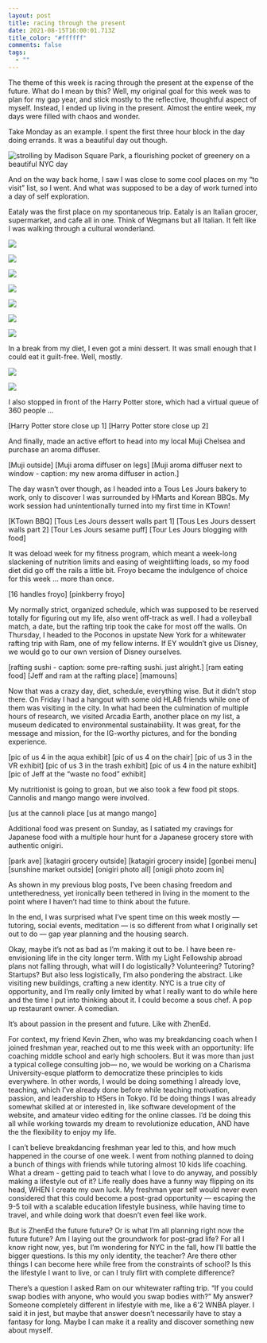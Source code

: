 ```yaml
---
layout: post
title: racing through the present
date: 2021-08-15T16:00:01.713Z
title_color: "#ffffff"
comments: false
tags:
  - ""
---
```

The theme of this week is racing through the present at the expense of the future. What do I mean by this? Well, my original goal for this week was to plan for my gap year, and stick mostly to the reflective, thoughtful aspect of myself. Instead, I ended up living in the present. Almost the entire week, my days were filled with chaos and wonder.

Take Monday as an example. I spent the first three hour block in the day doing errands. It was a beautiful day out though.

![strolling by Madison Square Park, a flourishing pocket of greenery on a beautiful NYC day](../uploads/080921_madison_square_park.jpeg "strolling by Madison Square Park, a flourishing pocket of greenery on a beautiful NYC day")

And on the way back home, I saw I was close to some cool places on my “to visit” list, so I went. And what was supposed to be a day of work turned into a day of self exploration. 

Eataly was the first place on my spontaneous trip. Eataly is an Italian grocer, supermarket, and cafe all in one. Think of Wegmans but all Italian. It felt like I was walking through a cultural wonderland.

![](../uploads/080921_eataly_posters.jpeg)

![](../uploads/080921_eataly_packaged_food.jpeg)

![](../uploads/080921_eataly_pasta.jpeg)

![](../uploads/080921_eataly_pantry.jpeg)

![](../uploads/080921_eataly_meats.jpeg)

![](../uploads/080921_eataly_desserts_part_1.jpeg)

![](../uploads/080921_eataly_desserts_part_2.jpeg)

In a break from my diet, I even got a mini dessert. It was small enough that I could eat it guilt-free. Well, mostly.

![](../uploads/080921_eataly_chocolate_dessert_description.jpeg)

![](../uploads/080921_eataly_chocolate_dessert.jpeg)

I also stopped in front of the Harry Potter store, which had a virtual queue of 360 people …

\[Harry Potter store close up 1]
\[Harry Potter store close up 2]

And finally, made an active effort to head into my local Muji Chelsea and purchase an aroma diffuser.

\[Muji outside]
\[Muji aroma diffuser on legs]
\[Muji aroma diffuser next to window - caption: my new aroma diffuser in action.]

The day wasn’t over though, as I headed into a Tous Les Jours bakery to work, only to discover I was surrounded by HMarts and Korean BBQs. My work session had unintentionally turned into my first time in KTown!

\[KTown BBQ]
\[Tous Les Jours dessert walls part 1]
\[Tous Les Jours dessert walls part 2]
\[Tour Les Jours sesame puff]
\[Tour Les Jours blogging with food]

It was deload week for my fitness program, which meant a week-long slackening of nutrition limits and easing of weightlifting loads, so my food diet did go off the rails a little bit. Froyo became the indulgence of choice for this week … more than once.

\[16 handles froyo]
\[pinkberry froyo]

My normally strict, organized schedule, which was supposed to be reserved totally for figuring out my life, also went off-track as well. I had a volleyball match, a date, but the rafting trip took the cake for most off the walls. On Thursday, I headed to the Poconos in upstate New York for a whitewater rafting trip with Ram, one of my fellow interns. If EY wouldn’t give us Disney, we would go to our own version of Disney ourselves. 

\[rafting sushi - caption: some pre-rafting sushi. just alright.]
\[ram eating food]
\[Jeff and ram at the rafting place]
\[mamouns] 

Now that was a crazy day, diet, schedule, everything wise. But it didn’t stop there. On Friday I had a hangout with some old HLAB friends while one of them was visiting in the city. In what had been the culmination of multiple hours of research, we visited Arcadia Earth, another place on my list, a museum dedicated to environmental sustainability. It was great, for the message and mission, for the IG-worthy pictures, and for the bonding experience.

\[pic of us 4 in the aqua exhibit]
\[pic of us 4 on the chair]
\[pic of us 3 in the VR exhibit]
\[pic of us 3 in the trash exhibit]
\[pic of us 4 in the nature exhibit]
\[pic of Jeff at the “waste no food” exhibit]

My nutritionist is going to groan, but we also took a few food pit stops. Cannolis and mango mango were involved.

\[us at the cannoli place
[us at mango mango]

Additional food was present on Sunday, as I satiated my cravings for Japanese food with a multiple hour hunt for a Japanese grocery store with authentic onigiri. 

\[park ave]
\[katagiri grocery outside]
\[katagiri grocery inside]
\[gonbei menu]
\[sunshine market outside]
\[onigiri photo all]
\[onigii photo zoom in]

As shown in my previous blog posts, I’ve been chasing freedom and untetheredness, yet ironically been tethered in living in the moment to the point where I haven’t had time to think about the future. 

In the end, I was surprised what I’ve spent time on this week mostly — tutoring, social events, meditation — is so different from what I originally set out to do — gap year planning and the housing search.

Okay, maybe it’s not as bad as I’m making it out to be. I have been re-envisioning life in the city longer term. With my Light Fellowship abroad plans not falling through, what will I do logistically? Volunteering? Tutoring? Startups? But also less logistically, I’m also pondering the abstract. Like visiting new buildings, crafting a new identity. NYC is a true city of opportunity, and I’m really only limited by what I really want to do while here and the time I put into thinking about it. I could become a sous chef. A pop up restaurant owner. A comedian.

It’s about passion in the present and future. Like with ZhenEd. 

For context, my friend Kevin Zhen, who was my breakdancing coach when I joined freshman year, reached out to me this week with an opportunity: life coaching middle school and early high schoolers. But it was more than just a typical college consulting job— no, we would be working on a Charisma University-esque platform to democratize these principles to kids everywhere. In other words, I would be doing something I already love, teaching, which I’ve already done before while teaching motivation, passion, and leadership to HSers in Tokyo. I’d be doing things I was already somewhat skilled at or interested in, like software development of the website, and amateur video editing for the online classes. I’d be doing this all while working towards my dream to revolutionize education, AND have the the flexibility to enjoy my life. 

I can’t believe breakdancing freshman year led to this, and how much happened in the course of one week. I went from nothing planned to doing a bunch of things with friends while tutoring almost 10 kids life coaching. What a dream - getting paid to teach what I love to do anyway, and possibly making a lifestyle out of it? Life really does have a funny way flipping on its head, WHEN I create my own luck. My freshman year self would never even considered that this could become a post-grad opportunity — escaping the 9-5 toil with a scalable education lifestyle business, while having time to travel, and while doing work that doesn’t even feel like work. 

But is ZhenEd the future future? Or is what I’m all planning right now the future future? Am I laying out the groundwork for post-grad life? For all I know right now, yes, but I’m wondering for NYC in the fall, how I’ll battle the bigger questions. Is this my only identity, the teacher? Are there other things I can become here while free from the constraints of school? Is this the lifestyle I want to live, or can I truly flirt with complete difference? 

There’s a question I asked Ram on our whitewater rafting trip. “If you could swap bodies with anyone, who would you swap bodies with?” My answer? Someone completely different in lifestyle with me, like a 6’2 WNBA player. I said it in jest, but maybe that answer doesn’t necessarily have to stay a fantasy for long. Maybe I can make it a reality and discover something new about myself.